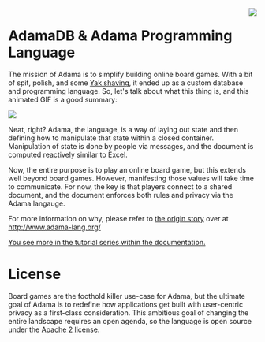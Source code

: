<img align="right" src="docs/static/img/adama-height-196.jpg">

# AdamaDB & Adama Programming Language
The mission of Adama is to simplify building online board games. With a bit of spit, polish, and some [Yak shaving](https://en.wiktionary.org/wiki/yak_shaving), it ended up as a custom database and programming language. So, let's talk about what this thing is, and this animated GIF is a good summary:

<img src="docs/static/img/20200804-adama-introduction-animated.gif">

Neat, right? Adama, the language, is a way of laying out state and then defining how to manipulate that state within a closed container. Manipulation of state is done by people via messages, and the document is computed reactively similar to Excel.

Now, the entire purpose is to play an online board game, but this extends well beyond board games. However, manifesting those values will take time to communicate. For now, the key is that players connect to a shared document, and the document enforces both rules and privacy via the Adama langauge.

For more information on why, please refer to [the origin story](http://www.adama-lang.org/docs/why-the-origin-story) over at http://www.adama-lang.org/


[You see more in the tutorial series within the documentation.](http://www.adama-lang.org/docs/how-devkit-install)

# License

Board games are the foothold killer use-case for Adama, but the ultimate goal of Adama is to redefine how applications get built with user-centric privacy as a first-class consideration. This ambitious goal of changing the entire landscape requires an open agenda, so the language is open source under the [Apache 2 license](LICENSE).

